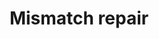 ---
annotations:
- id: PW:0000662
  parent: regulatory pathway
  type: Pathway Ontology
  value: mismatch repair pathway
authors:
- MaintBot
- Thomas
- Khanspers
- Ddigles
- RaatsS
description: 'DNA mismatch repair is a system for recognizing and repairing erroneous
  insertion, deletion and mis-incorporation of bases that can arise during DNA replication
  and recombination, as well as repairing some forms of DNA damage  Source: [[wikipedia:DNA_mismatch_repair|wikipedia]].'
last-edited: 2021-05-27
organisms:
- Caenorhabditis elegans
redirect_from:
- /index.php/Pathway:WP740
- /instance/WP740
revision: null
schema-jsonld:
- '@context': https://schema.org/
  '@id': https://wikipathways.github.io/pathways/WP740.html
  '@type': Dataset
  creator:
    '@type': Organization
    name: WikiPathways
  description: 'DNA mismatch repair is a system for recognizing and repairing erroneous
    insertion, deletion and mis-incorporation of bases that can arise during DNA replication
    and recombination, as well as repairing some forms of DNA damage  Source: [[wikipedia:DNA_mismatch_repair|wikipedia]].'
  keywords:
  - F10C2.4
  - F45G2.3
  - lig-1
  - mlh-1
  - msh-2
  - msh-6
  - pcn-1
  - rfc-1
  - rpa-1
  license: CC0
  name: Mismatch repair
seo: CreativeWork
title: Mismatch repair
wpid: WP740
---